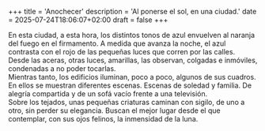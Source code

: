 +++
title = 'Anochecer'
description = 'Al ponerse el sol, en una ciudad.'
date = 2025-07-24T18:06:07+02:00
draft = false
+++

En esta ciudad, a esta hora, los distintos tonos de azul envuelven al naranja del fuego en el firmamento. A medida que avanza la noche, el azul contrasta con el rojo de las pequeñas luces que corren por las calles. Desde las aceras, otras luces, amarillas, las observan, colgadas e inmóviles, condenadas a no poder tocarlas.  
Mientras tanto, los edificios iluminan, poco a poco, algunos de sus cuadros. En ellos se muestran diferentes escenas. Escenas de soledad y familia. De alegría compartida y de un sofá vacío frente a una televisión.  
Sobre los tejados, unas pequeñas criaturas caminan con sigilo, de uno a otro, sin perder su elegancia. Buscan el mejor lugar desde el que contemplar, con sus ojos felinos, la inmensidad de la luna.

